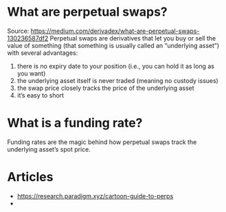 # What are perpetual swaps?
Source: https://medium.com/derivadex/what-are-perpetual-swaps-130236587df2
Perpetual swaps are derivatives that let you buy or sell the value of something (that something is usually called an “underlying asset”) with several advantages: 
1) there is no expiry date to your position (i.e., you can hold it as long as you want)
2) the underlying asset itself is never traded (meaning no custody issues)
3) the swap price closely tracks the price of the underlying asset
4) it’s easy to short

# What is a funding rate?
Funding rates are the magic behind how perpetual swaps track the underlying asset’s spot price.

# Articles
- https://research.paradigm.xyz/cartoon-guide-to-perps
- 